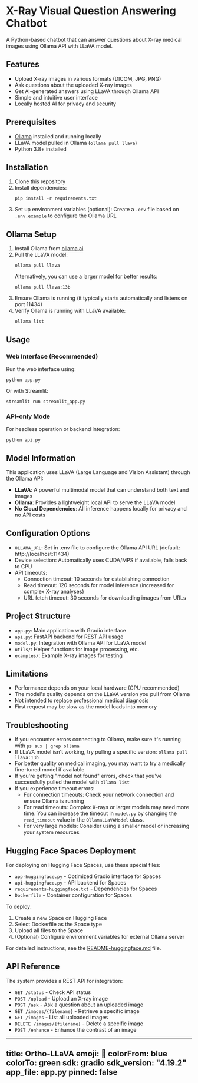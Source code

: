 # X-Ray Visual Question Answering Chatbot

A Python-based chatbot that can answer questions about X-ray medical images using Ollama API with LLaVA model.

## Features

- Upload X-ray images in various formats (DICOM, JPG, PNG)
- Ask questions about the uploaded X-ray images
- Get AI-generated answers using LLaVA through Ollama API
- Simple and intuitive user interface
- Locally hosted AI for privacy and security

## Prerequisites

- [Ollama](https://ollama.ai/) installed and running locally
- LLaVA model pulled in Ollama (`ollama pull llava`)
- Python 3.8+ installed

## Installation

1. Clone this repository
2. Install dependencies:
   ```
   pip install -r requirements.txt
   ```
3. Set up environment variables (optional):
   Create a `.env` file based on `.env.example` to configure the Ollama URL

## Ollama Setup

1. Install Ollama from [ollama.ai](https://ollama.ai/)
2. Pull the LLaVA model:
   ```
   ollama pull llava
   ```
   Alternatively, you can use a larger model for better results:
   ```
   ollama pull llava:13b
   ```
3. Ensure Ollama is running (it typically starts automatically and listens on port 11434)
4. Verify Ollama is running with LLaVA available:
   ```
   ollama list
   ```

## Usage

### Web Interface (Recommended)

Run the web interface using:

```
python app.py
```

Or with Streamlit:

```
streamlit run streamlit_app.py
```

### API-only Mode

For headless operation or backend integration:

```
python api.py
```

## Model Information

This application uses LLaVA (Large Language and Vision Assistant) through the Ollama API:

- **LLaVA**: A powerful multimodal model that can understand both text and images
- **Ollama**: Provides a lightweight local API to serve the LLaVA model
- **No Cloud Dependencies**: All inference happens locally for privacy and no API costs

## Configuration Options

- `OLLAMA_URL`: Set in .env file to configure the Ollama API URL (default: http://localhost:11434)
- Device selection: Automatically uses CUDA/MPS if available, falls back to CPU
- API timeouts: 
  - Connection timeout: 10 seconds for establishing connection
  - Read timeout: 120 seconds for model inference (increased for complex X-ray analyses)
  - URL fetch timeout: 30 seconds for downloading images from URLs

## Project Structure

- `app.py`: Main application with Gradio interface
- `api.py`: FastAPI backend for REST API usage
- `model.py`: Integration with Ollama API for LLaVA model
- `utils/`: Helper functions for image processing, etc.
- `examples/`: Example X-ray images for testing

## Limitations

- Performance depends on your local hardware (GPU recommended)
- The model's quality depends on the LLaVA version you pull from Ollama
- Not intended to replace professional medical diagnosis
- First request may be slow as the model loads into memory

## Troubleshooting

- If you encounter errors connecting to Ollama, make sure it's running with `ps aux | grep ollama`
- If LLaVA model isn't working, try pulling a specific version: `ollama pull llava:13b`
- For better quality on medical imaging, you may want to try a medically fine-tuned model if available
- If you're getting "model not found" errors, check that you've successfully pulled the model with `ollama list`
- If you experience timeout errors:
  - For connection timeouts: Check your network connection and ensure Ollama is running
  - For read timeouts: Complex X-rays or larger models may need more time. You can increase the timeout in `model.py` by changing the `read_timeout` value in the `OllamaLLaVAModel` class.
  - For very large models: Consider using a smaller model or increasing your system resources

## Hugging Face Spaces Deployment

For deploying on Hugging Face Spaces, use these special files:
- `app-huggingface.py` - Optimized Gradio interface for Spaces
- `api-huggingface.py` - API backend for Spaces
- `requirements-huggingface.txt` - Dependencies for Spaces
- `Dockerfile` - Container configuration for Spaces

To deploy:
1. Create a new Space on Hugging Face
2. Select Dockerfile as the Space type
3. Upload all files to the Space
4. (Optional) Configure environment variables for external Ollama server

For detailed instructions, see the [README-huggingface.md](README-huggingface.md) file.

## API Reference

The system provides a REST API for integration:

- `GET /status` - Check API status
- `POST /upload` - Upload an X-ray image
- `POST /ask` - Ask a question about an uploaded image
- `GET /images/{filename}` - Retrieve a specific image
- `GET /images` - List all uploaded images
- `DELETE /images/{filename}` - Delete a specific image
- `POST /enhance` - Enhance the contrast of an image 

---
title: Ortho-LLaVA
emoji: 🏥
colorFrom: blue
colorTo: green
sdk: gradio
sdk_version: "4.19.2"
app_file: app.py
pinned: false
---